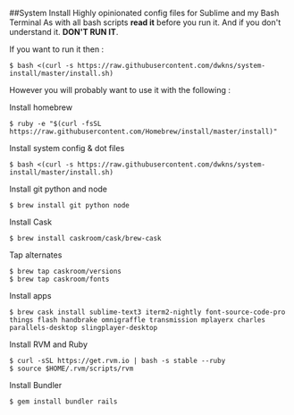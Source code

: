 ##System Install
Highly opinionated config files for Sublime and my Bash Terminal
As with all bash scripts **read it** before you run it. And if you don't understand it. **DON'T RUN IT**.

If you want to run it then :

    $ bash <(curl -s https://raw.githubusercontent.com/dwkns/system-install/master/install.sh)

However you will probably want to use it with the following :

Install homebrew

    $ ruby -e "$(curl -fsSL https://raw.githubusercontent.com/Homebrew/install/master/install)"

Install system config & dot files

    $ bash <(curl -s https://raw.githubusercontent.com/dwkns/system-install/master/install.sh)
 
Install git python and node

    $ brew install git python node

Install Cask

    $ brew install caskroom/cask/brew-cask

Tap alternates 
    
    $ brew tap caskroom/versions
    $ brew tap caskroom/fonts

Install apps
    
    $ brew cask install sublime-text3 iterm2-nightly font-source-code-pro things flash handbrake omnigraffle transmission mplayerx charles parallels-desktop slingplayer-desktop

Install RVM and Ruby
    
    $ curl -sSL https://get.rvm.io | bash -s stable --ruby
    $ source $HOME/.rvm/scripts/rvm

Install Bundler
    
    $ gem install bundler rails
